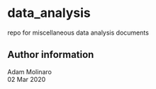 # data_analysis
repo for miscellaneous data analysis documents 
  
## Author information  
Adam Molinaro  
02 Mar 2020  
